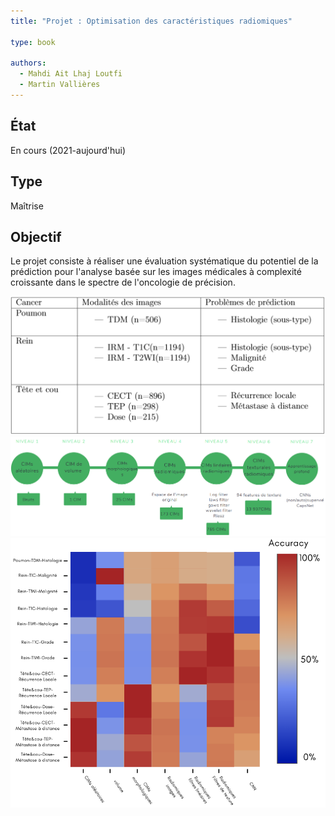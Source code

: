 ```yaml
---
title: "Projet : Optimisation des caractéristiques radiomiques"

type: book

authors:
  - Mahdi Ait Lhaj Loutfi
  - Martin Vallières
---
```


## État

En cours (2021-aujourd'hui)

## Type

Maîtrise

## Objectif

Le projet consiste à réaliser une évaluation systématique du potentiel de la prédiction pour l'analyse basée sur les 
images médicales à complexité croissante dans le spectre de l'oncologie de précision.

![Bases de données (Images médicales)](bd.png "Bases de données (Images médicales)")
![Niveaux de compléxité (Complexité croissante)](complexite.png "Niveaux de compléxité (Complexité croissante)")
![Résultats attendus (Prédiction)](resultats.png "Résultats attendus (Prédiction)")

